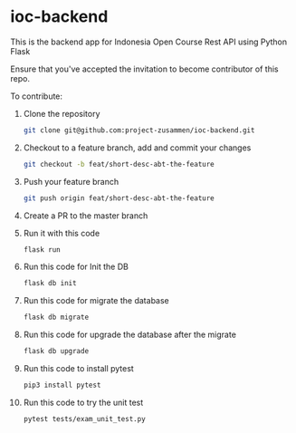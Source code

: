 # ioc-backend
This is the backend app for Indonesia Open Course Rest API using Python Flask

Ensure that you've accepted the invitation to become contributor of this repo.

To contribute:

1. Clone the repository
    ```bash
    git clone git@github.com:project-zusammen/ioc-backend.git
    ```

2. Checkout to a feature branch, add and commit your changes
    ```bash
    git checkout -b feat/short-desc-abt-the-feature
    ```

3. Push your feature branch
    ```bash
    git push origin feat/short-desc-abt-the-feature
    ```

4. Create a PR to the master branch

5. Run it with this code
    ```bash
    flask run
    ```

6. Run this code for Init the DB
    ```bash
    flask db init
    ```

7. Run this code for migrate the database
    ```bash
    flask db migrate
    ```

8. Run this code for upgrade the database after the migrate
    ```bash
    flask db upgrade
    ```
9. Run this code to install pytest
    ```bash
    pip3 install pytest
    ```
10. Run this code to try the unit test
    ```bash
    pytest tests/exam_unit_test.py
    ```
